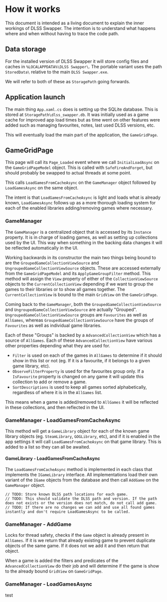 # How it works
This document is intended as a living document to explain the inner workings of DLSS Swapper. The intention is to understand what happens where and when without having to trace the code path.


## Data storage
For the installed version of DLSS Swapper it will store config files and caches in `%LOCALAPPDATA%\DLSS Swapper\`. The portable variant uses the path `StoredData\` relative to the main `DLSS Swapper.exe`.

We will refer to both of these as `StoragePath` going forwards.


## Application launch
The main thing `App.xaml.cs` does is setting up the SQLite database. This is stored at `StoragePath\dlss_swapper.db`. It was initially used as a game cache for improved app load times but as time went on other features were added such as managing favourites, notes, last used DLSS versions, etc. 

This will eventually load the main part of the application, the `GameGridPage`.


## GameGridPage
This page will call its `Page_Loaded` event where we call `InitialLoadAsync` on the `GameGridPageModel` object. This is called with `SafeFireAndForget`, but should probably be swapped to actual threads at some point. 

This calls `LoadGamesFromCacheAsync` on the `GameManager` object followed by `LoadGamesAsync` on the same object.

The intent is that `LoadGamesFromCacheAsync` is light and loads what is already known, `LoadGamesAsync`  follows up as a more thorough loading system for each of the enabled libraries adding/removing games where necessary.


### GameManager
The `GameManager` is a centralized object that is accessed by its `Instance` property. It is in charge of loading games, as well as setting up collections used by the UI. This way when something in the backing data changes it will be reflected automatically in the UI.

Working backwards in its constructor the main two things being bound to are the `GroupedGameCollectionViewSource` and `UngroupedGameCollectionViewSource` objects. These are accessed externally from the `GameGridPageModel` and its `ApplyGameGroupFilter` method. This method will assign the `View` property of either of the `CollectionViewSource` objects to the `CurrentCollectionView` depending if we want to group the games to their libraries or to show all games together. The `CurrentCollectionView` is bound to the main `GridView` on the `GameGridPage`.

Coming back to the `GameManager`, both the `GroupedGameCollectionViewSource` and `UngroupedGameCollectionViewSource` are actually "Grouped". `UngroupedGameCollectionViewSource` groups are `Favourites` as well as `AllGames`, whereas `GroupedGameCollectionViewSource` have the groups of `Favourites` as well as individual game libraries.

Each of these "Groups" is backed by a `AdvancedCollectionView` which has a source of `AllGames`. Each of these `AdvancedCollectionView` have various other properties depending what they are used for.

- `Filter` is used on each of the games in `AllGames` to determine if it should show in this list or not (eg. If it is a favourite, if it belongs to a given game library, etc).
- `ObserveFilterProperty` is used for the favourites group only. If a `IsFavourite` property is changed on any game it will update this collection to add or remove a game.
- `SortDescriptions` is used to keep all games sorted alphabetically, regardless of where it is in the `AllGames` list.

This means when a game is added/removed to `AllGames` it will be reflected in these collections, and then reflected in the UI.

### GameManager - LoadGamesFromCacheAsync
This method will get a `GameLibrary` object for each of the known game library objects (eg. `SteamLibrary`, `GOGLibrary`, etc), and if it is enabled in the app settings it will call `LoadGamesFromCacheAsync` on that game library. This is added to a list so they can all be awaited.


#### GameLibrary - LoadGamesFromCacheAsync
The `LoadGamesFromCacheAsync` method is implemented in each class that implements the `IGameLibrary` interface. All implementations load their own variant of the `IGame` objects from the database and then call `AddGame` on the `GameManager` object.

```
// TODO: Store known DLSS path locations for each game.
// TODO: This should validate the DLSS path and version. If the path does not exists or the version does not match, do not call add game.
// TODO: If there are no changes we can add and use all found games instantly and don't require LoadGamesAsync to be called.
```

### GameManager - AddGame
Locks for thread safety, checks if the `Game` object is already present in `AllGames`. If it is we return that already existing game to prevent duplicate objects of the same game. If it does not we add it and then return that object.

When a game is added the filters and predicates of the `AdvancedCollectionView` do their job and will determine if the game is show to the already bound `GridView` on `GameGridPage`.


### GameManager - LoadGamesAsync 
test